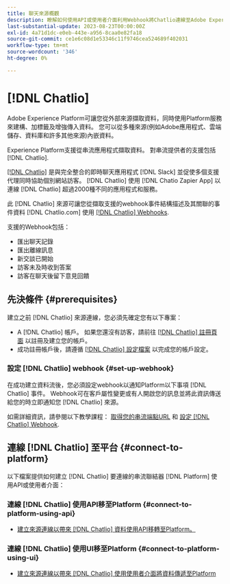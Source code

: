 ```yaml
---
title: 聊天來源概觀
description: 瞭解如何使用API或使用者介面利用Webhook將Chatlio連線至Adobe Experience Platform
last-substantial-update: 2023-08-23T00:00:00Z
exl-id: 4a71d1dc-e0eb-443e-a956-8caa0e82fa18
source-git-commit: ce1e6c08d1e53346c11f9746cea524689f402031
workflow-type: tm+mt
source-wordcount: '346'
ht-degree: 0%

---
```


# [!DNL Chatlio]

Adobe Experience Platform可讓您從外部來源擷取資料，同時使用Platform服務來建構、加標籤及增強傳入資料。 您可以從多種來源(例如Adobe應用程式、雲端儲存、資料庫和許多其他來源)內嵌資料。

Experience Platform支援從串流應用程式擷取資料。 對串流提供者的支援包括 [!DNL Chatlio].

[[!DNL Chatlio]](https://chatlio.com/) 是與完全整合的即時聊天應用程式 [!DNL Slack] 並促使多個支援代理同時協助個別網站訪客。 [!DNL Chatlio] 使用 [!DNL Chatio Zapier App] 以連線 [!DNL Chatlio] 超過2000種不同的應用程式和服務。

此 [!DNL Chatlio] 來源可讓您從擷取支援的webhook事件結構描述及其關聯的事件資料 [!DNL Chatlio.com] 使用 [[!DNL Chatlio] Webhooks](https://chatlio.com/docs/webhooks/).

支援的Webhook包括：

* 匯出聊天記錄
* 匯出離線訊息
* 新交談已開始
* 訪客未及時收到答案
* 訪客在聊天後留下意見回饋

## 先決條件 {#prerequisites}

建立之前 [!DNL Chatlio] 來源連線，您必須先確定您有以下專案：

* A [!DNL Chatlio] 帳戶。 如果您還沒有訪客，請前往 [[!DNL Chatlio] 註冊頁面](https://chatlio.com/app/#/signup) 以註冊及建立您的帳戶。
* 成功註冊帳戶後，請遵循 [[!DNL Chatlio] 設定檔案](https://chatlio.com/docs/setup/) 以完成您的帳戶設定。

### 設定 [!DNL Chatlio] webhook {#set-up-webhook}

在成功建立資料流後，您必須設定webhook以通知Platform以下事項 [!DNL Chatlio] 事件。 Webhook可在客戶屬性變更或有人開啟您的訊息並將此資訊傳送給您的時立即通知您 [!DNL Chatlio] 來源。

如需詳細資訊，請參閱以下教學課程： [取得您的串流端點URL](../../tutorials/ui/create/marketing-automation/chatlio-webhook.md#get-streaming-endpoint) 和 [設定 [!DNL Chatlio] Webhook](../../tutorials/ui/create/marketing-automation/chatlio-webhook.md#set-up-webhook).

## 連線 [!DNL Chatlio] 至平台 {#connect-to-platform}

以下檔案提供如何建立 [!DNL Chatlio] 要連線的串流聯結器 [!DNL Platform] 使用API或使用者介面：

### 連線 [!DNL Chatlio] 使用API移至Platform {#connect-to-platform-using-api}

* [建立來源連線以帶來 [!DNL Chatlio] 資料使用API移轉至Platform。](../../tutorials/api/create/marketing-automation/chatlio-webhook.md)

### 連線 [!DNL Chatlio] 使用UI移至Platform {#connect-to-platform-using-ui}

* [建立來源連線以帶來 [!DNL Chatlio] 使用使用者介面將資料傳遞至Platform](../../tutorials/ui/create/marketing-automation/chatlio-webhook.md)

